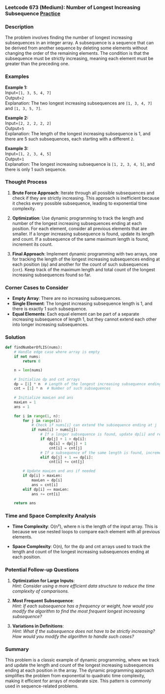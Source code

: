 ### Leetcode 673 (Medium): Number of Longest Increasing Subsequence [Practice](https://leetcode.com/problems/number-of-longest-increasing-subsequence)

### Description  
The problem involves finding the number of longest increasing subsequences in an integer array. A subsequence is a sequence that can be derived from another sequence by deleting some elements without changing the order of the remaining elements. The condition is that the subsequence must be strictly increasing, meaning each element must be greater than the preceding one.

### Examples  

**Example 1:**  
Input=`[1, 3, 5, 4, 7]`  
Output=`2`  
Explanation: The two longest increasing subsequences are `[1, 3, 4, 7]` and `[1, 3, 5, 7]`.

**Example 2:**  
Input=`[2, 2, 2, 2, 2]`  
Output=`5`  
Explanation: The length of the longest increasing subsequence is 1, and there are 5 such subsequences, each starting with a different `2`.

**Example 3:**  
Input=`[1, 2, 3, 4, 5]`  
Output=`1`  
Explanation: The longest increasing subsequence is `[1, 2, 3, 4, 5]`, and there is only 1 such sequence.

### Thought Process  
1. **Brute Force Approach**: Iterate through all possible subsequences and check if they are strictly increasing. This approach is inefficient because it checks every possible subsequence, leading to exponential time complexity.

2. **Optimization**: Use dynamic programming to track the length and number of the longest increasing subsequences ending at each position. For each element, consider all previous elements that are smaller. If a longer increasing subsequence is found, update its length and count. If a subsequence of the same maximum length is found, increment its count.

3. **Final Approach**: Implement dynamic programming with two arrays, one for tracking the length of the longest increasing subsequences ending at each position (`dp`) and another for the count of such subsequences (`cnt`). Keep track of the maximum length and total count of the longest increasing subsequences found so far.

### Corner Cases to Consider  
- **Empty Array**: There are no increasing subsequences.
- **Single Element**: The longest increasing subsequence length is 1, and there is exactly 1 such subsequence.
- **Equal Elements**: Each equal element can be part of a separate increasing subsequence of length 1, but they cannot extend each other into longer increasing subsequences.

### Solution

```python
def findNumberOfLIS(nums):
    # Handle edge case where array is empty
    if not nums:
        return 0

    n = len(nums)
    
    # Initialize dp and cnt arrays
    dp = [1] * n  # Length of the longest increasing subsequence ending at i
    cnt = [1] * n  # Number of such subsequences
    
    # Initialize maxLen and ans
    maxLen = 1
    ans = 1
    
    for i in range(1, n):
        for j in range(i):
            # Check if nums[i] can extend the subsequence ending at j
            if nums[i] > nums[j]:
                # If a longer subsequence is found, update dp[i] and reset cnt[i]
                if dp[j] + 1 > dp[i]:
                    dp[i] = dp[j] + 1
                    cnt[i] = cnt[j]
                # If a subsequence of the same length is found, increment cnt[i]
                elif dp[j] + 1 == dp[i]:
                    cnt[i] += cnt[j]
        
        # Update maxLen and ans if needed
        if dp[i] > maxLen:
            maxLen = dp[i]
            ans = cnt[i]
        elif dp[i] == maxLen:
            ans += cnt[i]
    
    return ans
```

### Time and Space Complexity Analysis  
- **Time Complexity**: O(n²), where n is the length of the input array. This is because we use nested loops to compare each element with all previous elements.
  
- **Space Complexity**: O(n), for the dp and cnt arrays used to track the length and count of the longest increasing subsequences ending at each position.

### Potential Follow-up Questions  

1. **Optimization for Large Inputs**:  
   *Hint: Consider using a more efficient data structure to reduce the time complexity of comparisons.*

2. **Most Frequent Subsequence**:  
   *Hint: If each subsequence has a frequency or weight, how would you modify the algorithm to find the most frequent longest increasing subsequence?*

3. **Variations in Definitions**:  
   *Hint: What if the subsequence does not have to be strictly increasing? How would you modify the algorithm to handle such cases?*

### Summary
This problem is a classic example of dynamic programming, where we track and update the length and count of the longest increasing subsequences ending at each position in the array. The dynamic programming approach simplifies the problem from exponential to quadratic time complexity, making it efficient for arrays of moderate size. This pattern is commonly used in sequence-related problems.